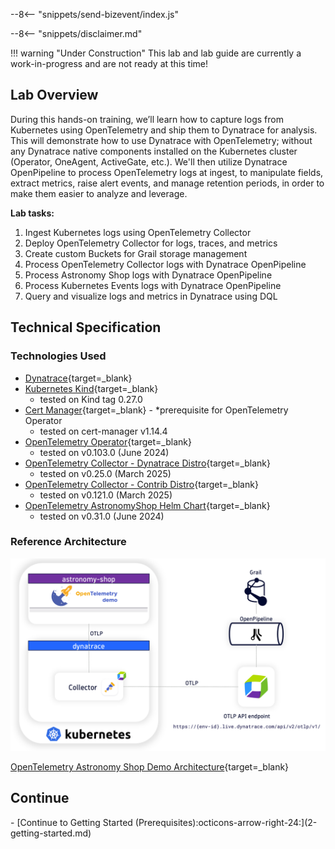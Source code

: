 --8<-- "snippets/send-bizevent/index.js"

--8<-- "snippets/disclaimer.md"

!!! warning "Under Construction"
    This lab and lab guide are currently a work-in-progress and are not ready at this time!

## Lab Overview

During this hands-on training, we’ll learn how to capture logs from Kubernetes using OpenTelemetry and ship them to Dynatrace for analysis.  This will demonstrate how to use Dynatrace with OpenTelemetry; without any Dynatrace native components installed on the Kubernetes cluster (Operator, OneAgent, ActiveGate, etc.).  We'll then utilize Dynatrace OpenPipeline to process OpenTelemetry logs at ingest, to manipulate fields, extract metrics, raise alert events, and manage retention periods, in order to make them easier to analyze and leverage.

**Lab tasks:**

1. Ingest Kubernetes logs using OpenTelemetry Collector
1. Deploy OpenTelemetry Collector for logs, traces, and metrics
1. Create custom Buckets for Grail storage management
1. Process OpenTelemetry Collector logs with Dynatrace OpenPipeline
1. Process Astronomy Shop logs with Dynatrace OpenPipeline
1. Process Kubernetes Events logs with Dynatrace OpenPipeline
1. Query and visualize logs and metrics in Dynatrace using DQL

## Technical Specification

### Technologies Used

- [Dynatrace](https://www.dynatrace.com/trial){target=_blank}
- [Kubernetes Kind](https://kind.sigs.k8s.io/){target=_blank}
    - tested on Kind tag 0.27.0
- [Cert Manager](https://cert-manager.io/){target=_blank} - *prerequisite for OpenTelemetry Operator
    - tested on cert-manager v1.14.4
- [OpenTelemetry Operator](https://opentelemetry.io/docs/platforms/kubernetes/operator/){target=_blank}
    - tested on v0.103.0 (June 2024)
- [OpenTelemetry Collector - Dynatrace Distro](https://docs.dynatrace.com/docs/extend-dynatrace/opentelemetry/collector/deployment){target=_blank}
    - tested on v0.25.0 (March 2025)
- [OpenTelemetry Collector - Contrib Distro](https://github.com/open-telemetry/opentelemetry-collector-contrib/releases/tag/v0.103.0){target=_blank}
    - tested on v0.121.0 (March 2025)
- [OpenTelemetry AstronomyShop Helm Chart](https://opentelemetry.io/docs/platforms/kubernetes/helm/demo/){target=_blank}
    - tested on v0.31.0 (June 2024)

### Reference Architecture

![Reference Architecture](img/lab_reference_architecture.png)

[OpenTelemetry Astronomy Shop Demo Architecture](https://opentelemetry.io/docs/demo/architecture/){target=_blank}

## Continue

<div class="grid cards" markdown>
- [Continue to Getting Started (Prerequisites):octicons-arrow-right-24:](2-getting-started.md)